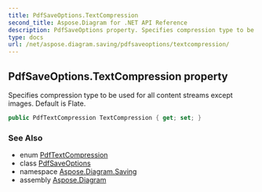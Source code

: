 ```yaml
---
title: PdfSaveOptions.TextCompression
second_title: Aspose.Diagram for .NET API Reference
description: PdfSaveOptions property. Specifies compression type to be used for all content streams except images. Default is Flate
type: docs
url: /net/aspose.diagram.saving/pdfsaveoptions/textcompression/
---
```

## PdfSaveOptions.TextCompression property

Specifies compression type to be used for all content streams except images. Default is Flate.

```csharp
public PdfTextCompression TextCompression { get; set; }
```

### See Also

* enum [PdfTextCompression](../../pdftextcompression/)
* class [PdfSaveOptions](../)
* namespace [Aspose.Diagram.Saving](../../pdfsaveoptions/)
* assembly [Aspose.Diagram](../../../)


